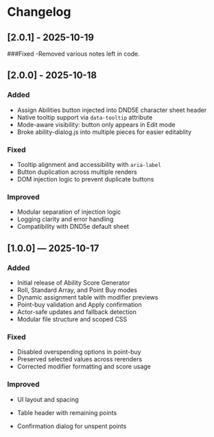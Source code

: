 # Changelog

## [2.0.1] - 2025-10-19

###Fixed
-Removed various notes left in code.

## [2.0.0] - 2025-10-18

### Added
- Assign Abilities button injected into DND5E character sheet header
- Native tooltip support via `data-tooltip` attribute
- Mode-aware visibility: button only appears in Edit mode
- Broke ability-dialog.js into multiple pieces for easier editablity

### Fixed
- Tooltip alignment and accessibility with `aria-label`
- Button duplication across multiple renders
- DOM injection logic to prevent duplicate buttons


### Improved
- Modular separation of injection logic
- Logging clarity and error handling
- Compatibility with DND5e default sheet


## [1.0.0] — 2025-10-17

### Added
- Initial release of Ability Score Generator
- Roll, Standard Array, and Point Buy modes
- Dynamic assignment table with modifier previews
- Point-buy validation and Apply confirmation
- Actor-safe updates and fallback detection
- Modular file structure and scoped CSS

### Fixed
- Disabled overspending options in point-buy
- Preserved selected values across rerenders
- Corrected modifier formatting and score usage

### Improved
- UI layout and spacing
- Table header with remaining points

- Confirmation dialog for unspent points
